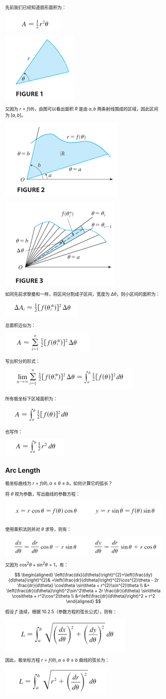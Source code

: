 先前我们已经知道扇形面积为：

![](images/Pasted%20image%2020241121084352.png)

![](images/Pasted%20image%2020241121084400.png)

又因为 $r=f(\theta)$，由图可以看出面积 $R$ 是由 $a,b$ 两条射线围成的区域，因此区间为 $[a,b]$。

![](images/Pasted%20image%2020241121084721.png)

![](images/Pasted%20image%2020241121085153.png)

如同先前求黎曼和一样，将区间分割成子区间，宽度为 $\Delta \theta$，则小区间的面积为：

![](images/Pasted%20image%2020241121085007.png)


总面积近似为：

![](images/Pasted%20image%2020241121085134.png)


写出积分的形式：

![](images/Pasted%20image%2020241121085213.png)

所有极坐标下区域面积为：

![](images/Pasted%20image%2020241121085323.png)

也写作：

![](images/Pasted%20image%2020241121085336.png)



## Arc Length
极坐标曲线为 $r=f(\theta),a\le\theta \le b$，如何计算它的弧长？

将 $\theta$ 视为参数，写出曲线的参数方程：

![](images/Pasted%20image%2020241121090243.png)

使用乘积法则并对 $\theta$ 求导，则有：

![](images/Pasted%20image%2020241121090354.png)

又因为 $\cos^2\theta+\sin^2\theta=1$，有：

$$
\begin{aligned}
\left(\frac{dx}{d\theta}\right)^{2}+\left(\frac{dy}{d\theta}\right)^{2}& =\left(\frac{dr}{d\theta}\right)^{2}\cos^{2}\theta - 2r \frac{dr}{d\theta} \cos\theta \sin\theta + r^{2}\sin^{2}\theta  \\
&+ \left(\frac{dr}{d\theta}\right)^2\sin^2\theta + 2r \frac{dr}{d\theta} \sin\theta \cos\theta + r^2\cos^2\theta \\
&=\left(\frac{dr}{d\theta}\right)^2 + r^2
\end{aligned}
$$

假设 $f'$ 连续，根据 10.2.5（参数方程的弦长公式），则有：

![](images/Pasted%20image%2020241121090633.png)


因此，极坐标方程 $r=f(\theta),a\le\theta \le b$ 曲线的弦长为：

![](images/Pasted%20image%2020241121090748.png)